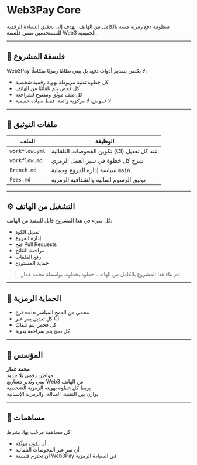 # Web3Pay Core

منظومة دفع رمزية مبنية بالكامل من الهاتف، تهدف إلى تحقيق السيادة الرقمية للمستخدمين ضمن فلسفة Web3 الحقيقية.

---

## 🧬 فلسفة المشروع

Web3Pay لا يكتفي بتقديم أدوات دفع، بل يبني نظامًا رمزيًا متكاملًا:

- كل خطوة تقنية مربوطة بهوية رقمية شخصية
- كل فحص يتم تلقائيًا من الهاتف
- كل ملف موثّق ومفتوح للمراجعة
- لا غموض، لا مركزية زائفة، فقط سيادة حقيقية

---

## 📁 ملفات التوثيق

| الملف         | الوظيفة                                      |
|---------------|-----------------------------------------------|
| `workflow.yml` | تكوين الفحوصات التلقائية (CI) عند كل تعديل |
| `workflow.md`  | شرح كل خطوة في سير العمل الرمزي             |
| `Branch.md`    | سياسة إدارة الفروع وحماية `main`            |
| `Fees.md`      | توثيق الرسوم المالية والشفافية الرمزية      |

---

## ⚙️ التشغيل من الهاتف

كل شيء في هذا المشروع قابل للتنفيذ من الهاتف:

- تعديل الكود
- إدارة الفروع
- فتح Pull Requests
- مراجعة النتائج
- رفع الملفات
- حماية المستودع

> تم بناء هذا المشروع بالكامل من الهاتف، خطوة بخطوة، بواسطة محمد عمار.

---

## 🔐 الحماية الرمزية

- فرع `main` محمي من الدمج المباشر
- كل تعديل يمر عبر CI
- كل فحص يتم تلقائيًا
- كل دمج يتم بمراجعة يدوية

---

## 🧠 المؤسس

**محمد عمار**  
مواطن رقمي بلا حدود  
يبني ويُدير مشاريع Web3 من الهاتف  
يربط كل خطوة بهويته الرمزية الشخصية  
يوازن بين التقنية، العدالة، والرمزية الإنسانية

---

## 📣 مساهمات

كل مساهمة مرحّب بها، بشرط:

- أن تكون موثّقة
- أن تمر عبر الفحوصات التلقائية
- أن تحترم فلسفة Web3Pay في السيادة الرمزية
